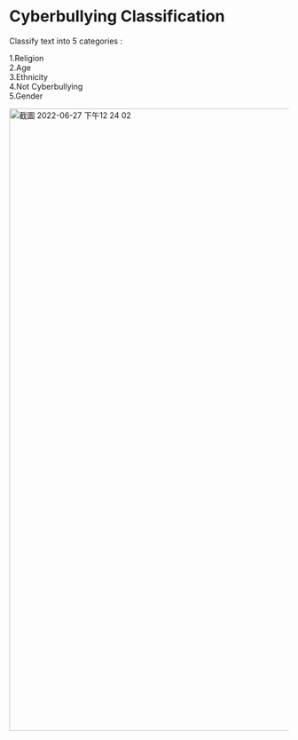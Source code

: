 # Cyberbullying Classification

Classify text into 5 categories :

1.Religion            
2.Age                 
3.Ethnicity           
4.Not Cyberbullying    
5.Gender  

<img width="1121" alt="截圖 2022-06-27 下午12 24 02" src="https://user-images.githubusercontent.com/74034793/175859715-b519618d-75f3-440a-bd8c-d501d324065f.png">
